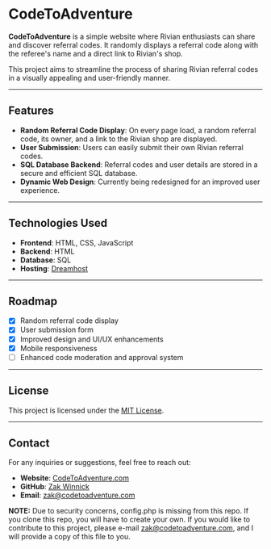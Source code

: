 # CodeToAdventure

**CodeToAdventure** is a simple website where Rivian enthusiasts can share and discover referral codes. It randomly displays a referral code along with the referee's name and a direct link to Rivian's shop.

This project aims to streamline the process of sharing Rivian referral codes in a visually appealing and user-friendly manner.

---

## Features

- **Random Referral Code Display**: On every page load, a random referral code, its owner, and a link to the Rivian shop are displayed.
- **User Submission**: Users can easily submit their own Rivian referral codes.
- **SQL Database Backend**: Referral codes and user details are stored in a secure and efficient SQL database.
- **Dynamic Web Design**: Currently being redesigned for an improved user experience.

---

## Technologies Used

- **Frontend**: HTML, CSS, JavaScript
- **Backend**: HTML
- **Database**: SQL
- **Hosting**: [Dreamhost](https://dreamhost.com)

---

## Roadmap

- [x] Random referral code display
- [x] User submission form
- [x] Improved design and UI/UX enhancements
- [x] Mobile responsiveness
- [ ] Enhanced code moderation and approval system

---

## License

This project is licensed under the [MIT License](LICENSE).

---

## Contact

For any inquiries or suggestions, feel free to reach out:

- **Website**: [CodeToAdventure.com](https://www.codetoadventure.com)
- **GitHub**: [Zak Winnick](https://github.com/ZakWinnick)
- **Email**: [zak@codetoadventure.com](mailto:zak@codetoadventure.com)

**NOTE:** Due to security concerns, config.php is missing from this repo. If you clone this repo, you will have to create your own. If you would like to contribute to this project, please e-mail [zak@codetoadventure.com](mailto:zak@codetoadventure.com), and I will provide a copy of this file to you.

